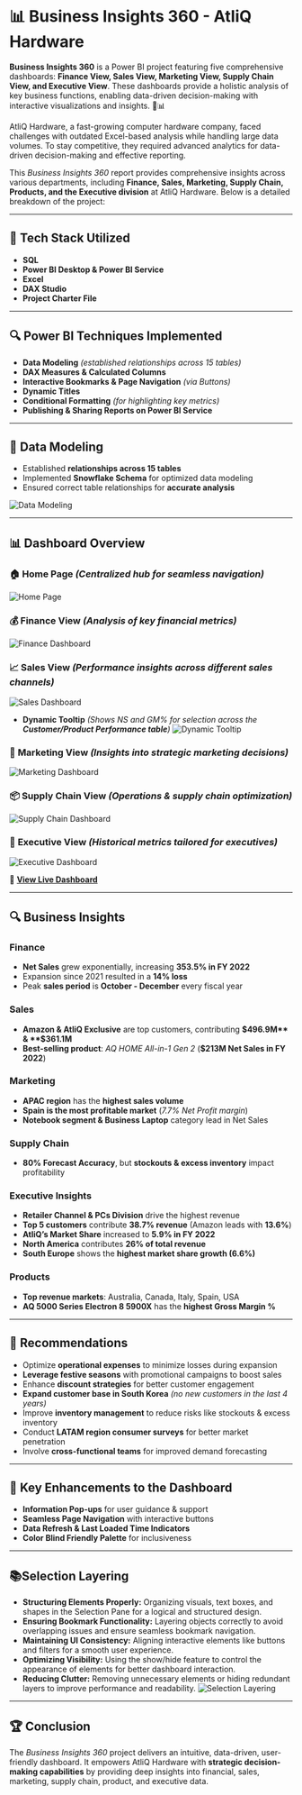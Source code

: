 # 📊 Business Insights 360 - AtliQ Hardware
**Business Insights 360** is a Power BI project featuring five comprehensive dashboards: **Finance View, Sales View, Marketing View, Supply Chain View, and Executive View**. These dashboards provide a holistic analysis of key business functions, enabling data-driven decision-making with interactive visualizations and insights. 🚀📊

AtliQ Hardware, a fast-growing computer hardware company, faced challenges with outdated Excel-based analysis while handling large data volumes. To stay competitive, they required advanced analytics for data-driven decision-making and effective reporting.

This *Business Insights 360* report provides comprehensive insights across various departments, including **Finance, Sales, Marketing, Supply Chain, Products, and the Executive division** at AtliQ Hardware. Below is a detailed breakdown of the project:

---

## 🚀 Tech Stack Utilized
- **SQL**
- **Power BI Desktop & Power BI Service**
- **Excel**
- **DAX Studio**
- **Project Charter File**

---

## 🔍 Power BI Techniques Implemented
- **Data Modeling** *(established relationships across 15 tables)*
- **DAX Measures & Calculated Columns**
- **Interactive Bookmarks & Page Navigation** *(via Buttons)*
- **Dynamic Titles**
- **Conditional Formatting** *(for highlighting key metrics)*
- **Publishing & Sharing Reports on Power BI Service**

---

## 📌 Data Modeling
- Established **relationships across 15 tables**
- Implemented **Snowflake Schema** for optimized data modeling
- Ensured correct table relationships for **accurate analysis**

![Data Modeling]([https://github.com/AK-analyst/Business-Insights-360/blob/main/Data%20Model.png])


---

## 📊 Dashboard Overview
### 🏠 **Home Page** *(Centralized hub for seamless navigation)*
![Home Page]([https://github.com/AK-analyst/Business-Insights-360/blob/main/Home%20Page.png])

### 💰 **Finance View** *(Analysis of key financial metrics)*
![Finance Dashboard]([https://github.com/AK-analyst/Business-Insights-360/blob/main/Finance%20View.png])

### 📈 **Sales View** *(Performance insights across different sales channels)*
![Sales Dashboard]([https://github.com/AK-analyst/Business-Insights-360/blob/main/Sales%20View.png])

- **Dynamic Tooltip** *(Shows NS and GM% for selection across the **Customer/Product Performance table**)*
![Dynamic Tooltip]([https://github.com/AK-analyst/Business-Insights-360/blob/main/Page%20as%20Tooltip.png])

### 📢 **Marketing View** *(Insights into strategic marketing decisions)*
![Marketing Dashboard]([https://github.com/AK-analyst/Business-Insights-360/blob/main/Marketing%20View.png])

### 📦 **Supply Chain View** *(Operations & supply chain optimization)*
![Supply Chain Dashboard]([https://github.com/AK-analyst/Business-Insights-360/blob/main/Supply%20Chain%20View.png])

### 🎯 **Executive View** *(Historical metrics tailored for executives)*
![Executive Dashboard]([https://github.com/AK-analyst/Business-Insights-360/blob/main/Executive%20View.png])



🔗 **[View Live Dashboard]([https://app.powerbi.com/view?r=eyJrIjoiZTZjM2IyYWYtYjhmNC00ODk4LWFiMDItNjI4MmNmMWIxYzE0IiwidCI6ImM2ZTU0OWIzLTVmNDUtNDAzMi1hYWU5LWQ0MjQ0ZGM1YjJjNCJ9&pageName=e1abfce89bcd3a26b42c])**

---

## 🔍 Business Insights
### **Finance**
- **Net Sales** grew exponentially, increasing **353.5% in FY 2022**
- Expansion since 2021 resulted in a **14% loss**
- Peak **sales period** is **October - December** every fiscal year

### **Sales**
- **Amazon & AtliQ Exclusive** are top customers, contributing **$496.9M** & **$361.1M**
- **Best-selling product**: *AQ HOME All-in-1 Gen 2* (**$213M Net Sales in FY 2022**)

### **Marketing**
- **APAC region** has the **highest sales volume**
- **Spain is the most profitable market** (*7.7% Net Profit margin*)
- **Notebook segment & Business Laptop** category lead in Net Sales

### **Supply Chain**
- **80% Forecast Accuracy**, but **stockouts & excess inventory** impact profitability

### **Executive Insights**
- **Retailer Channel & PCs Division** drive the highest revenue
- **Top 5 customers** contribute **38.7% revenue** (Amazon leads with **13.6%**)
- **AtliQ’s Market Share** increased to **5.9% in FY 2022**
- **North America** contributes **26% of total revenue**
- **South Europe** shows the **highest market share growth (6.6%)**

### **Products**
- **Top revenue markets**: Australia, Canada, Italy, Spain, USA
- **AQ 5000 Series Electron 8 5900X** has the **highest Gross Margin %**

---

## 📌 Recommendations
* Optimize **operational expenses** to minimize losses during expansion
* **Leverage festive seasons** with promotional campaigns to boost sales
* Enhance **discount strategies** for better customer engagement
* **Expand customer base in South Korea** *(no new customers in the last 4 years)*
* Improve **inventory management** to reduce risks like stockouts & excess inventory
* Conduct **LATAM region consumer surveys** for better market penetration
* Involve **cross-functional teams** for improved demand forecasting

---

## 🎯 Key Enhancements to the Dashboard
- **Information Pop-ups** for user guidance & support
- **Seamless Page Navigation** with interactive buttons
- **Data Refresh & Last Loaded Time Indicators**
- **Color Blind Friendly Palette** for inclusiveness

---

## 📚Selection Layering
- **Structuring Elements Properly:** Organizing visuals, text boxes, and shapes in the Selection Pane for a logical and structured design.
- **Ensuring Bookmark Functionality:** Layering objects correctly to avoid overlapping issues and ensure seamless bookmark navigation.
- **Maintaining UI Consistency:** Aligning interactive elements like buttons and filters for a smooth user experience.
- **Optimizing Visibility:** Using the show/hide feature to control the appearance of elements for better dashboard interaction.
- **Reducing Clutter:** Removing unnecessary elements or hiding redundant layers to improve performance and readability.
![Selection Layering]([https://github.com/AK-analyst/Business-Insights-360/blob/main/Selections%20Layering.png])

---

## 🏆 Conclusion
The *Business Insights 360* project delivers an intuitive, data-driven, user-friendly dashboard. It empowers AtliQ Hardware with **strategic decision-making capabilities** by providing deep insights into financial, sales, marketing, supply chain, product, and executive data.





